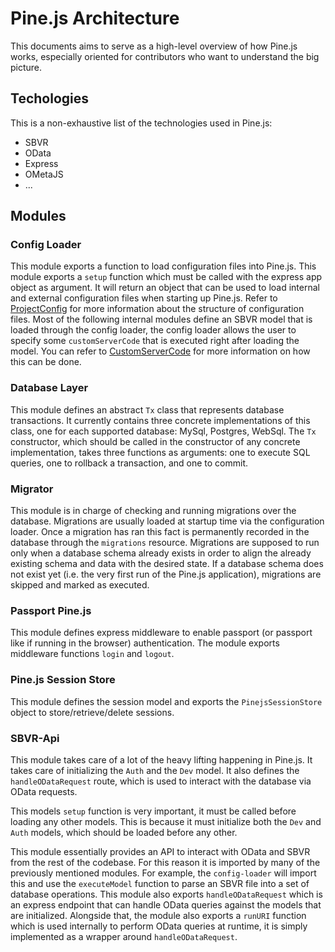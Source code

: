 # Pine.js Architecture

This documents aims to serve as a high-level overview of how Pine.js works, especially oriented for contributors who want to understand the big picture.

## Techologies

This is a non-exhaustive list of the technologies used in Pine.js:
- SBVR
- OData
- Express
- OMetaJS
- ...

## Modules
### Config Loader

This module exports a function to load configuration files into Pine.js. This module exports a `setup` function which must be called with the express app object as argument.
It will return an object that can be used to load internal and external configuration files when starting up Pine.js.
Refer to [ProjectConfig](https://github.com/balena-io/pinejs/blob/master/docs/ProjectConfig.md) for more information about the structure of configuration files.
Most of the following internal modules define an SBVR model that is loaded through the config loader, the config loader allows the user to specify some `customServerCode` that is executed right after loading the model.
You can refer to [CustomServerCode](https://github.com/balena-io/pinejs/blob/master/docs/CustomServerCode.md) for more information on how this can be done.

### Database Layer

This module defines an abstract `Tx` class that represents database transactions. It currently contains three concrete implementations of this class, one for each supported database: MySql, Postgres, WebSql.
The `Tx` constructor, which should be called in the constructor of any concrete implementation, takes three functions as arguments: one to execute SQL queries, one to rollback a transaction, and one to commit.

### Migrator

This module is in charge of checking and running migrations over the database. Migrations are usually loaded at startup time via the configuration loader.
Once a migration has ran this fact is permanently recorded in the database through the `migrations` resource.
Migrations are supposed to run only when a database schema already exists in order to align the already existing schema and data with the desired state.
If a database schema does not exist yet (i.e. the very first run of the Pine.js application), migrations are skipped and marked as executed.

### Passport Pine.js

This module defines express middleware to enable passport (or passport like if running in the browser) authentication. The module exports middleware functions `login` and `logout`.

### Pine.js Session Store

This module defines the session model and exports the `PinejsSessionStore` object to store/retrieve/delete sessions.

### SBVR-Api

This module takes care of a lot of the heavy lifting happening in Pine.js. It takes care of initializing the `Auth` and the `Dev` model.
It also defines the `handleODataRequest` route, which is used to interact with the database via OData requests.

This models `setup` function is very important, it must be called before loading any other models.
This is because it must initialize both the `Dev` and `Auth` models, which should be loaded before any other.

This module essentially provides an API to interact with OData and SBVR from the rest of the codebase. For this reason it is imported by many of the previously mentioned modules.
For example, the `config-loader` will import this and use the `executeModel` function to parse an SBVR file into a set of database operations.
This module also exports `handleODataRequest` which is an express endpoint that can handle OData queries against the models that are initialized.
Alongside that, the module also exports a `runURI` function which is used internally to perform OData queries at runtime, it is simply implemented as a wrapper around `handleODataRequest`.
